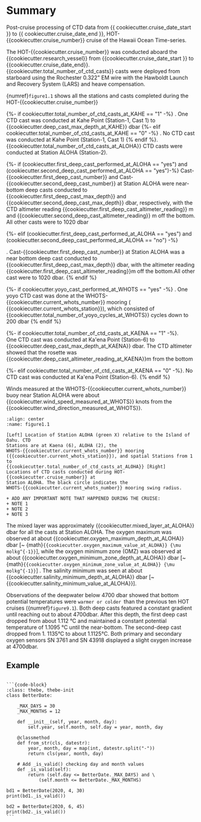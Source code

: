 # Summary

Post-cruise processing of CTD data from {{ cookiecutter.cruise_date_start }} to
{{ cookiecutter.cruise_date_end }}, HOT-{{cookiecutter.cruise_number}} cruise
of the Hawaii Ocean Time-series.

The HOT-{{cookiecutter.cruise_number}} was conducted aboard the
{{cookiecutter.research_vessel}} from {{cookiecutter.cruise_date_start }} to
{{cookiecutter.cruise_date_end}}. {{cookiecutter.total_number_of_ctd_casts}}
casts were deployed from starboard using the Rochester 0.322" EM wire with the
Hawboldt Launch and Recovery System (LARS) and heave compensation.

{numref}`figure1.1` shows all the stations and casts completed during the
HOT-{{cookiecutter.cruise_number}}

{%- if cookiecutter.total_number_of_ctd_casts_at_KAHE == "1" -%} . One CTD cast
was conducted at Kahe Point (Station-1, Cast 1) to
{{cookiecutter.deep_cast_max_depth_at_KAHE}} dbar {%- elif
cookiecutter.total_number_of_ctd_casts_at_KAHE == "0" -%} . No CTD cast was
conducted at Kahe Point (Station-1, Cast 1)
{% endif %}. {{cookiecutter.total_number_of_ctd_casts_at_ALOHA}} CTD casts were
conducted at Station ALOHA (Station-2).

{%- if (cookiecutter.first_deep_cast_performed_at_ALOHA == "yes") and
(cookiecutter.second_deep_cast_performed_at_ALOHA == "yes")-%}
Cast-{{cookiecutter.first_deep_cast_number}} and
Cast-{{cookiecutter.second_deep_cast_number}} at Station ALOHA were near-bottom
deep casts conducted to {{cookiecutter.first_deep_cast_max_depth}} and
{{cookiecutter.second_deep_cast_max_depth}} dbar, respectively, with the CTD
altimeter reading {{cookiecutter.first_deep_cast_altimeter_reading}} m and
{{cookiecutter.second_deep_cast_altimeter_reading}} m off the bottom. All other
casts were to 1020 dbar

{%- elif (cookiecutter.first_deep_cast_performed_at_ALOHA == "yes") and
(cookiecutter.second_deep_cast_performed_at_ALOHA == "no") -%}

. Cast-{{cookiecutter.first_deep_cast_number}} at Station ALOHA was a near
bottom deep cast conducted to {{cookiecutter.first_deep_cast_max_depth}} dbar,
with the altimeter reading {{cookiecutter.first_deep_cast_altimeter_reading}}m
off the bottom.All other cast were to 1020 dbar. {% endif %}

{%- if cookiecutter.yoyo_cast_performed_at_WHOTS == "yes" -%} . One yoyo CTD
cast was done at the WHOTS-{{cookiecutter.current_whots_number}} mooring (
{{cookiecutter.current_whots_station}}), which consisted of
{{cookiecutter.total_number_of_yoyo_cycles_at_WHOTS}} cycles down to 200 dbar
{% endif %}

{%- if cookiecutter.total_number_of_ctd_casts_at_KAENA == "1" -%}.  
One CTD cast was conducted at Ka'ena Point (Station-6) to
{{cookiecutter.deep_cast_max_depth_at_KAENA}} dbar. The CTD altimeter showed
that the rosette was {{cookiecutter.deep_cast_altimeter_reading_at_KAENA}}m
from the bottom

{%- elif cookiecutter.total_number_of_ctd_casts_at_KAENA == "0" -%}. No CTD
cast was conducted at Ka'ena Point (Station-6). {% endif %}

Winds measured at the WHOTS-{{cookiecutter.current_whots_number}} buoy near
Station ALOHA were about {{cookiecutter.wind_speed_measured_at_WHOTS}} knots
from the {{cookiecutter.wind_direction_measured_at_WHOTS}}.

```{figure} /figures/01.summary/hotcoord.png
:align: center
:name: figure1.1

[Left] Location of Station ALOHA (green X) relative to the Island of Oahu. CTD
Stations are at Kaena (6), ALOHA (2), the
WHOTS-{{cookiecutter.current_whots_number}} mooring
({{cookiecutter.current_whots_station}}), and spatial Stations from 1 to
{{cookiecutter.total_number_of_ctd_casts_at_ALOHA}} [Right]
Locations of CTD casts conducted during HOT-{{cookiecutter.cruise_number}} at
Station ALOHA. The black circle indicates the
WHOTS-{{cookiecutter.current_whots_number}} mooring swing radius.
```

```{important} 
+ ADD ANY IMPORTANT NOTE THAT HAPPENED DURING THE CRUISE:
+ NOTE 1
+ NOTE 2
+ NOTE 3
```

The mixed layer was approximately {{cookiecutter.mixed_layer_at_ALOHA}} dbar 
for all the casts at Station ALOHA. The oxygen maximum was observed at about 
{{cookiecutter.oxygen_maximum_depth_at_ALOHA}} dbar 
[~ {math}`{{cookiecutter.oxygen_maximum_value_at_ALOHA}} {\mu molkg^{-1}}`],
while the oxygen minimum zone (OMZ) was observed at about 
{{cookiecutter.oxygen_minimum_zone_depth_at_ALOHA}} dbar 
[~{math}`{{cookiecutter.oxygen_minimum_zone_value_at_ALOHA}} {\mu molkg^{-1}}`]
. The salinity minimum was seen at about 
{{cookiecutter.salinity_minimum_depth_at_ALOHA}} dbar
[~{{cookiecutter.salinity_minimum_value_at_ALOHA}}]. 

Observations of the deepwater below 4700 dbar showed that bottom potential
temperatures were `warmer or colder `than the previous ten HOT cruises
({numref}`figure9.1`). Both deep casts featured a constant gradient until 
reaching out to about 4700dbar. After this depth, the first deep cast 
dropped from about 1.112 °C and maintained a constant potential temperature 
of 1.1095 °C until the near-bottom. The second-deep cast dropped from 1.
1135°C to about 1.1125°C. Both primary and secondary oxygen sensors SN 3761 
and SN 43918 displayed a slight oxygen increase at 4700dbar.

## Example

```{thebe-button} 
```

````{container} thebe
```{code-block}
:class: thebe, thebe-init
class BetterDate:

    _MAX_DAYS = 30
    _MAX_MONTHS = 12
    
    def __init__(self, year, month, day):
        self.year, self.month, self.day = year, month, day
        
    @classmethod
    def from_str(cls, datestr):
        year, month, day = map(int, datestr.split("-"))
        return cls(year, month, day)
        
    # Add _is_valid() checking day and month values
    def _is_valid(self):
        return (self.day <= BetterDate._MAX_DAYS) and \
            (self.month <= BetterDate._MAX_MONTHS)
        
bd1 = BetterDate(2020, 4, 30)
print(bd1._is_valid())

bd2 = BetterDate(2020, 6, 45)
print(bd2._is_valid())
```
````
